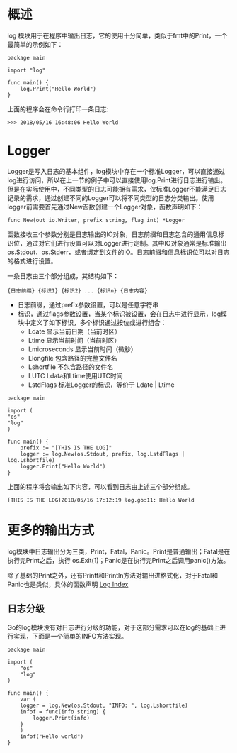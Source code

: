# 概述
log 模块用于在程序中输出日志，它的使用十分简单，类似于fmt中的Print，一个最简单的示例如下：

```
package main

import "log"

func main() { 
    log.Print("Hello World")
}
```
上面的程序会在命令行打印一条日志:

```
>>> 2018/05/16 16:48:06 Hello World
```

# Logger
Logger是写入日志的基本组件，log模块中存在一个标准Logger，可以直接通过log进行访问，所以在上一节的例子中可以直接使用log.Print进行日志进行输出。但是在实际使用中，不同类型的日志可能拥有需求，仅标准Logger不能满足日志记录的需求，通过创建不同的Logger可以将不同类型的日志分类输出。使用logger前需要首先通过New函数创建一个Logger对象，函数声明如下：

```
func New(out io.Writer, prefix string, flag int) *Logger
```
函数接收三个参数分别是日志输出的IO对象，日志前缀和日志包含的通用信息标识位，通过对它们进行设置可以对Logger进行定制。其中IO对象通常是标准输出os.Stdout，os.Stderr，或者绑定到文件的IO。日志前缀和信息标识位可以对日志的格式进行设置。

一条日志由三个部分组成，其结构如下：

```
{日志前缀} {标识1} {标识2} ... {标识n} {日志内容}
```

- 日志前缀，通过prefix参数设置，可以是任意字符串
- 标识，通过flags参数设置，当某个标识被设置，会在日志中进行显示，log模块中定义了如下标识，多个标识通过按位或进行组合：
	- Ldate 显示当前日期（当前时区）
	- Ltime 显示当前时间（当前时区）
	- Lmicroseconds 显示当前时间（微秒）
	- Llongfile 包含路径的完整文件名
	- Lshortfile 不包含路径的文件名
	- LUTC Ldata和Ltime使用UTC时间
	- LstdFlags 标准Logger的标识，等价于 Ldate | Ltime

```
package main

import (
"os"
"log"
)

func main() {
    prefix := "[THIS IS THE LOG]"
    logger := log.New(os.Stdout, prefix, log.LstdFlags | log.Lshortfile)
    logger.Print("Hello World")
}
```
上面的程序将会输出如下内容，可以看到日志由上述三个部分组成。

```
[THIS IS THE LOG]2018/05/16 17:12:19 log.go:11: Hello World
```

# 更多的输出方式
log模块中日志输出分为三类，Print，Fatal，Panic。Print是普通输出；Fatal是在执行完Print之后，执行 os.Exit(1)；Panic是在执行完Print之后调用panic()方法。

除了基础的Print之外，还有Printf和Println方法对输出进格式化，对于Fatal和Panic也是类似，具体的函数声明 [Log Index](https://www.godoc.org/log#pkg-index)
## 日志分级
Go的log模块没有对日志进行分级的功能，对于这部分需求可以在log的基础上进行实现，下面是一个简单的INFO方法实现。

```
package main

import (
    "os"
    "log"
)

func main() {
    var (
	logger = log.New(os.Stdout, "INFO: ", log.Lshortfile)
	infof = func(info string) {
		logger.Print(info)
	}
    )
    infof("Hello world")
}
```


